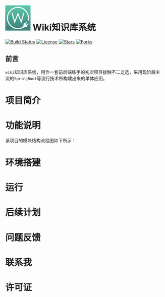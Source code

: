 # <img src="doc/assets/project.png" width="80" height="80"> Wiki知识库系统
[![Build Status](https://img.shields.io/badge/build-passing-brightgreen)](https://github.com/fckey/wiki)   [![License](https://img.shields.io/badge/license-Apache%202-4EB1BA.svg)](https://www.apache.org/licenses/LICENSE-2.0.html)   [![Stars](https://img.shields.io/github/stars/fckey/wiki)](https://img.shields.io/github/stars/fckey/wiki)   [![Forks](https://img.shields.io/github/forks/fckey/kob)](https://img.shields.io/github/forks/fckey/KOB)

## 前言

`wiki`知识库系统，用作一套前后端练手的初次项目接触不二之选，采用现阶段主流的`SpringBoot`等流行技术所构建出来的单体应用。

# 项目简介

# 功能说明
 

该项目的模块结构流程图如下所示：

# 环境搭建

# 运行 
# 后续计划 
# 问题反馈


# 联系我
# 许可证 
